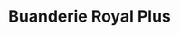 ---
title: "Buanderie Royal Plus"
url: /montreal/buanderie-royal-plus-rue-saint-zotique-est/
shop: laundry
---